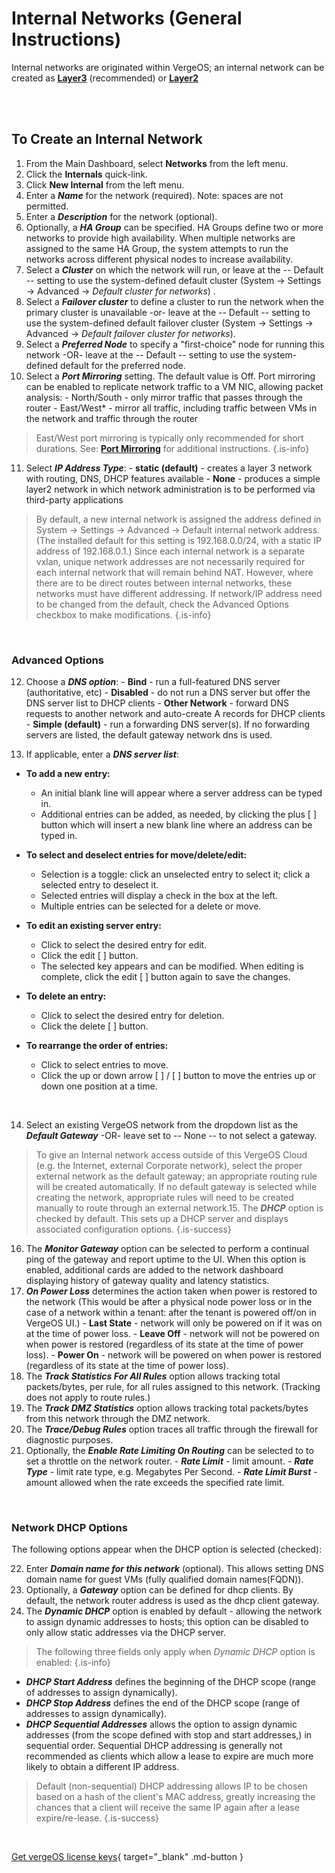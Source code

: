 

# Internal Networks (General Instructions)
Internal networks are originated within VergeOS; an internal network can be created as [**Layer3**](/product-guide/internal-layer3) (recommended)  or  [**Layer2**](/product-guide/internal-layer2)

<br>
<br>



## To Create an Internal Network

1.  From the Main Dashboard, select **Networks** from the left menu.
2.  Click the **Internals** quick-link.
3.  Click **New Internal** from the left menu.
4.  Enter a ***Name*** for the network (required). Note: spaces are not permitted.
5.  Enter a ***Description*** for the network (optional).
6.  Optionally, a ***HA Group*** can be specified. HA Groups define two or more networks to provide high availability. When multiple networks are assigned to the same HA Group, the system attempts to run the networks across different physical nodes to increase availability.
7.  Select a ***Cluster*** on which the network will run, or leave at the -- Default -- setting to use the system-defined default cluster (System -> Settings -> Advanced -> *Default cluster for networks*) .
8.  Select a ***Failover cluster*** to define a cluster to run the network when the primary cluster is unavailable -or- leave at the -- Default -- setting to use the system-defined default failover cluster (System -> Settings -> Advanced -> *Default failover cluster for networks*).
9.  Select a ***Preferred Node*** to specify a "first-choice" node for running this network -OR- leave at the -- Default -- setting to use the system-defined default for the preferred node.
10.  Select a ***Port Mirroring*** setting. The default value is Off. Port mirroring can be enabled to replicate network traffic to a VM NIC, allowing packet analysis:
    -   North/South - only mirror traffic that passes through the router
    -   East/West\* - mirror all traffic, including traffic between VMs in the network and traffic through the router
> East/West port mirroring is typically only recommended for short durations. See: [**Port Mirroring**](/product-guide/portmirroring) for additional instructions. {.is-info}  
    
11.  Select ***IP Address Type***:
    -   **static (default)** - creates a layer 3 network with routing, DNS, DHCP features available
    -   **None** - produces a simple layer2 network in which network administration is to be performed via third-party applications
    
> By default, a new internal network is assigned the address defined in System -> Settings -> Advanced -> Default internal network address. (The installed default for this setting is 192.168.0.0/24, with a static IP address of 192.168.0.1.) Since each internal network is a separate vxlan, unique network addresses are not necessarily required for each internal network that will remain behind NAT. However, where there are to be direct routes between internal networks, these networks must have different addressing. If network/IP address need to be changed from the default, check the Advanced Options checkbox to make modifications.  {.is-info} 
    
<br>

### Advanced Options
   
12.  Choose a ***DNS option***:
    -   **Bind** - run a full-featured DNS server (authoritative, etc)
    -   **Disabled** - do not run a DNS server but offer the DNS server list to DHCP clients
    -   **Other Network** - forward DNS requests to another network and auto-create A records for DHCP clients
    -   **Simple (default)** - run a forwarding DNS server(s). If no forwarding servers are listed, the default gateway network dns is used.
    
13.  If applicable, enter a ***DNS server list***:
- **To add a new entry:**
    -   An initial blank line will appear where a server address can be typed in.
    -   Additional entries can be added, as needed, by clicking the plus \[ \] button which will insert a new blank line where an address can be typed in.
    
- **To select and deselect entries for move/delete/edit:**
    -   Selection is a toggle: click an unselected entry to select it; click a selected entry to deselect it.
    -   Selected entries will display a check in the box at the left.
    -   Multiple entries can be selected for a delete or move.
    
- **To edit an existing server entry:**
    -   Click to select the desired entry for edit.
    -   Click the edit \[ \] button.
    -   The selected key appears and can be modified. When editing is complete, click the edit \[ \] button again to save the changes.
    
- **To delete an entry:**
    -   Click to select the desired entry for deletion.
    -   Click the delete \[ \] button.
    
- **To rearrange the order of entries:**
    -   Click to select entries to move.
    -   Click the up or down arrow \[ \] / \[ \] button to move the entries up or down one position at a time.

<br>

14.  Select an existing VergeOS network from the dropdown list as the ***Default Gateway*** -OR- leave set to -- None -- to not select a gateway.

> To give an Internal network access outside of this VergeOS Cloud (e.g. the Internet, external Corporate network), select the proper external network as the default gateway; an appropriate routing rule will be created automatically. If no default gateway is selected while creating the network, appropriate rules will need to be created manually to route through an external network.15.  The ***DHCP*** option is checked by default. This sets up a DHCP server and displays associated configuration options. {.is-success}


16.  The ***Monitor Gateway*** option can be selected to perform a continual ping of the gateway and report uptime to the UI. When this option is enabled, additional cards are added to the network dashboard displaying history of gateway quality and latency statistics.
17.  ***On Power Loss*** determines the action taken when power is restored to the network (This would be after a physical node power loss or in the case of a network within a tenant: after the tenant is powered off/on in VergeOS UI.)
    -   **Last State** - network will only be powered on if it was on at the time of power loss.
    -   **Leave Off** - network will not be powered on when power is restored (regardless of its state at the time of power loss).
    -   **Power On** - network will be powered on when power is restored (regardless of its state at the time of power loss).
18.  The ***Track Statistics For All Rules*** option allows tracking total packets/bytes, per rule, for all rules assigned to this network.  (Tracking does not apply to route rules.) 
19.  The ***Track DMZ Statistics*** option allows tracking total packets/bytes from this network through the DMZ network.
20.  The ***Trace/Debug Rules*** option traces all traffic through the firewall for diagnostic purposes.
21.  Optionally, the ***Enable Rate Limiting On Routing*** can be selected to to set a throttle on the network router.
    -   ***Rate Limit*** - limit amount.
    -   ***Rate Type*** - limit rate type, e.g. Megabytes Per Second.
    -   ***Rate Limit Burst*** - amount allowed when the rate exceeds the specified rate limit.
   
   
<br>   
    
### Network DHCP Options
The following options appear when the DHCP option is selected (checked): 

22.  Enter ***Domain name for this network*** (optional). This allows setting DNS domain name for guest VMs (fully qualified domain names(FQDN)).
23.  Optionally, a ***Gateway*** option can be defined for dhcp clients. By default, the network router address is used as the dhcp client gateway.
24.  The ***Dynamic DHCP*** option is enabled by default - allowing the network to assign dynamic addresses to hosts; this option can be disabled to only allow static addresses via the DHCP server.
> The following three fields only apply when *Dynamic DHCP* option is enabled: {.is-info}
-  ***DHCP Start Address*** defines the beginning of the DHCP scope (range of addresses to assign dynamically).
 - ***DHCP Stop Address*** defines the end of the DHCP scope (range of addresses to assign dynamically).
 - ***DHCP Sequential Addresses*** allows the option to assign dynamic addresses (from the scope defined with stop and start addresses,) in sequential order. Sequential DHCP addressing is generally not recommended as clients which allow a lease to expire are much more likely to obtain a different IP address.
 > Default (non-sequential) DHCP addressing allows IP to be chosen based on a hash of the client's MAC address, greatly increasing the chances that a client will receive the same IP again after a lease expire/re-lease. {.is-success}
 
<br>

[Get vergeOS license keys](https://www.verge.io/test-drive){ target="_blank" .md-button }
 